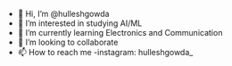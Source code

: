 - 👋 Hi, I’m @hulleshgowda
- 👀 I’m interested in studying AI/ML
- 🌱 I’m currently learning Electronics and Communication 
- 💞️ I’m looking to collaborate
- 📫 How to reach me -instagram: hulleshgowda_

<!---
hulleshgowda/hulleshgowda is a ✨ special ✨ repository because its `README.md` (this file) appears on your GitHub profile.
You can click the Preview link to take a look at your changes.
--->

